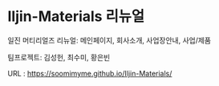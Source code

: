 # Iljin-Materials 리뉴얼

일진 머티리얼즈 리뉴얼: 메인페이지, 회사소개, 사업장안내, 사업/제품

팀프로젝트: 김성헌, 최수미, 황은빈

URL : https://soomimyme.github.io/Iljin-Materials/

